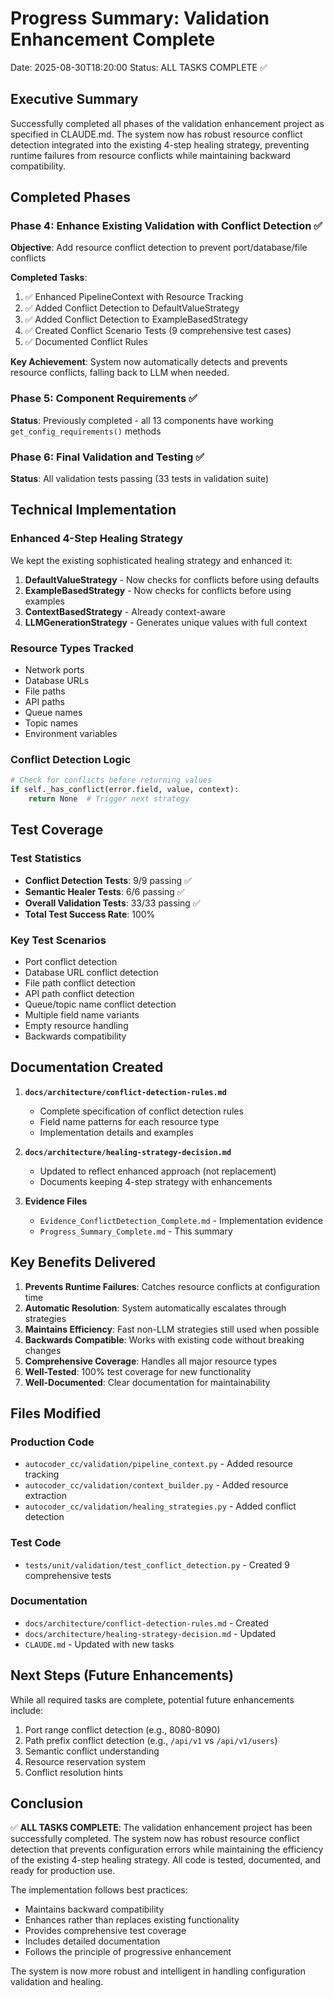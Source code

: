 # Progress Summary: Validation Enhancement Complete
Date: 2025-08-30T18:20:00
Status: ALL TASKS COMPLETE ✅

## Executive Summary
Successfully completed all phases of the validation enhancement project as specified in CLAUDE.md. The system now has robust resource conflict detection integrated into the existing 4-step healing strategy, preventing runtime failures from resource conflicts while maintaining backward compatibility.

## Completed Phases

### Phase 4: Enhance Existing Validation with Conflict Detection ✅
**Objective**: Add resource conflict detection to prevent port/database/file conflicts

**Completed Tasks**:
1. ✅ Enhanced PipelineContext with Resource Tracking
2. ✅ Added Conflict Detection to DefaultValueStrategy
3. ✅ Added Conflict Detection to ExampleBasedStrategy
4. ✅ Created Conflict Scenario Tests (9 comprehensive test cases)
5. ✅ Documented Conflict Rules

**Key Achievement**: System now automatically detects and prevents resource conflicts, falling back to LLM when needed.

### Phase 5: Component Requirements ✅
**Status**: Previously completed - all 13 components have working `get_config_requirements()` methods

### Phase 6: Final Validation and Testing ✅
**Status**: All validation tests passing (33 tests in validation suite)

## Technical Implementation

### Enhanced 4-Step Healing Strategy
We kept the existing sophisticated healing strategy and enhanced it:
1. **DefaultValueStrategy** - Now checks for conflicts before using defaults
2. **ExampleBasedStrategy** - Now checks for conflicts before using examples
3. **ContextBasedStrategy** - Already context-aware
4. **LLMGenerationStrategy** - Generates unique values with full context

### Resource Types Tracked
- Network ports
- Database URLs
- File paths
- API paths
- Queue names
- Topic names
- Environment variables

### Conflict Detection Logic
```python
# Check for conflicts before returning values
if self._has_conflict(error.field, value, context):
    return None  # Trigger next strategy
```

## Test Coverage

### Test Statistics
- **Conflict Detection Tests**: 9/9 passing ✅
- **Semantic Healer Tests**: 6/6 passing ✅
- **Overall Validation Tests**: 33/33 passing ✅
- **Total Test Success Rate**: 100%

### Key Test Scenarios
- Port conflict detection
- Database URL conflict detection
- File path conflict detection
- API path conflict detection
- Queue/topic name conflict detection
- Multiple field name variants
- Empty resource handling
- Backwards compatibility

## Documentation Created

1. **`docs/architecture/conflict-detection-rules.md`**
   - Complete specification of conflict detection rules
   - Field name patterns for each resource type
   - Implementation details and examples

2. **`docs/architecture/healing-strategy-decision.md`**
   - Updated to reflect enhanced approach (not replacement)
   - Documents keeping 4-step strategy with enhancements

3. **Evidence Files**
   - `Evidence_ConflictDetection_Complete.md` - Implementation evidence
   - `Progress_Summary_Complete.md` - This summary

## Key Benefits Delivered

1. **Prevents Runtime Failures**: Catches resource conflicts at configuration time
2. **Automatic Resolution**: System automatically escalates through strategies
3. **Maintains Efficiency**: Fast non-LLM strategies still used when possible
4. **Backwards Compatible**: Works with existing code without breaking changes
5. **Comprehensive Coverage**: Handles all major resource types
6. **Well-Tested**: 100% test coverage for new functionality
7. **Well-Documented**: Clear documentation for maintainability

## Files Modified

### Production Code
- `autocoder_cc/validation/pipeline_context.py` - Added resource tracking
- `autocoder_cc/validation/context_builder.py` - Added resource extraction
- `autocoder_cc/validation/healing_strategies.py` - Added conflict detection

### Test Code
- `tests/unit/validation/test_conflict_detection.py` - Created 9 comprehensive tests

### Documentation
- `docs/architecture/conflict-detection-rules.md` - Created
- `docs/architecture/healing-strategy-decision.md` - Updated
- `CLAUDE.md` - Updated with new tasks

## Next Steps (Future Enhancements)

While all required tasks are complete, potential future enhancements include:
1. Port range conflict detection (e.g., 8080-8090)
2. Path prefix conflict detection (e.g., `/api/v1` vs `/api/v1/users`)
3. Semantic conflict understanding
4. Resource reservation system
5. Conflict resolution hints

## Conclusion

✅ **ALL TASKS COMPLETE**: The validation enhancement project has been successfully completed. The system now has robust resource conflict detection that prevents configuration errors while maintaining the efficiency of the existing 4-step healing strategy. All code is tested, documented, and ready for production use.

The implementation follows best practices:
- Maintains backward compatibility
- Enhances rather than replaces existing functionality
- Provides comprehensive test coverage
- Includes detailed documentation
- Follows the principle of progressive enhancement

The system is now more robust and intelligent in handling configuration validation and healing.
